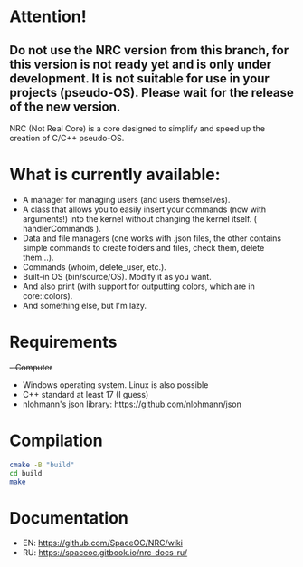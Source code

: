 # Attention!
## Do not use the NRC version from this branch, for this version is not ready yet and is only under development. It is not suitable for use in your projects (pseudo-OS). Please wait for the release of the new version.

NRC (Not Real Core) is a core designed to simplify and speed up the creation of C/C++ pseudo-OS.

# What is currently available:
- A manager for managing users (and users themselves).
- A class that allows you to easily insert your commands (now with arguments!) into the kernel without changing the kernel itself. ( handlerCommands ).
- Data and file managers (one works with .json files, the other contains simple commands to create folders and files, check them, delete them...).
- Commands (whoim, delete_user, etc.).
- Built-in OS (bin/source/OS). Modify it as you want.
- And also print (with support for outputting colors, which are in core::colors).
- And something else, but I'm lazy.

# Requirements
~~- Computer~~
- Windows operating system. Linux is also possible
- C++ standard at least 17 (I guess)
- nlohmann's json library: https://github.com/nlohmann/json

# Compilation
```bash
cmake -B "build"
cd build
make
```

# Documentation
- EN: https://github.com/SpaceOC/NRC/wiki
- RU: https://spaceoc.gitbook.io/nrc-docs-ru/
